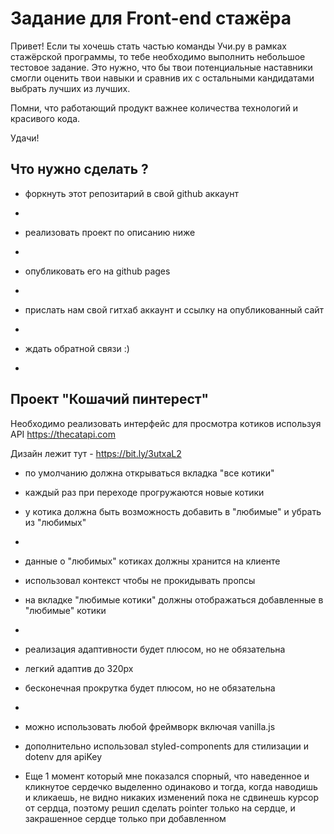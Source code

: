 # Задание для Front-end стажёра

Привет! Если ты хочешь стать частью команды Учи.ру в рамках стажёрской программы,
то тебе необходимо выполнить небольшое тестовое задание. Это нужно, что бы твои
потенциальные наставники смогли оценить твои навыки и сравнив их с остальными
кандидатами выбрать лучших из лучших.

Помни, что работающий продукт важнее количества технологий и красивого кода.

Удачи!

## Что нужно сделать ?

- форкнуть этот репозитарий в свой github аккаунт

*

- реализовать проект по описанию ниже

*

- опубликовать его на github pages

*

- прислать нам свой гитхаб аккаунт и ссылку на опубликованный сайт

*

- ждать обратной связи :)

*

## Проект "Кошачий пинтерест"

Необходимо реализовать интерфейс для просмотра котиков используя API https://thecatapi.com

Дизайн лежит тут - https://bit.ly/3utxaL2

- по умолчанию должна открываться вкладка "все котики"

* каждый раз при переходе прогружаются новые котики

- у котика должна быть возможность добавить в "любимые" и убрать из "любимых"

*

- данные о "любимых" котиках должны хранится на клиенте

* использовал контекст чтобы не прокидывать пропсы

- на вкладке "любимые котики" должны отображаться добавленные в "любимые" котики

*

- реализация адаптивности будет плюсом, но не обязательна

* легкий адаптив до 320px

- бесконечная прокрутка будет плюсом, но не обязательна

*

- можно использовать любой фреймворк включая vanilla.js

* дополнительно использовал styled-components для стилизации и dotenv для apiKey

- Еще 1 момент который мне показался спорный, что наведенное и кликнутое сердечко выделенно одинаково и тогда, когда наводишь и кликаешь, не видно никаких изменений пока не сдвинешь курсор от сердца, поэтому решил сделать pointer только на сердце, и закрашенное сердце только при добавленном
